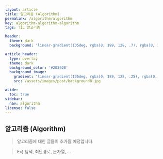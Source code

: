 ```yaml
---
layout: article
title: 알고리즘 (Algorithm)
permalink: /algorithm/algorithm
key: algorithm-algorithm-algorithm
tags: TIL 알고리즘

header:
  theme: dark
  background: 'linear-gradient(135deg, rgba(0, 189, 128, .7), rgba(0, 128, 255, .8))'

article_header:
  type: overlay
  theme: dark
  background_color: '#203028'
  background_image:
    gradient: 'linear-gradient(135deg, rgba(0, 189, 128, .25), rgba(0, 128, 255, .3))'
    src: /assets/images/post/background8.jpg

aside:
  toc: true
sidebar:
  nav: algorithm
license: false
---
```


## 알고리즘 (Algorithm)
<!--more-->

> 알고리즘에 대한 글들이 추가될 예정입니다.

> Ex) 탐색, 최단경로, 문자열, ...

